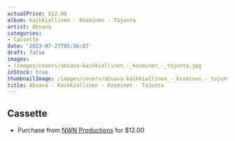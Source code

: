 ```yaml
---
actualPrice: $12.00
album: Kaikkiallinen - Kosminen - Tajunta
artist: Absava
categories:
- Cassette
date: '2023-07-27T05:56:07'
draft: false
images:
- /images/covers/absava-kaikkiallinen_-_kosminen_-_tajunta.jpg
inStock: true
thumbnailImage: /images/covers/absava-kaikkiallinen_-_kosminen_-_tajunta-thumb.jpg
title: Absava - Kaikkiallinen - Kosminen - Tajunta
---
```


## Cassette
* Purchase from [NWN Productions](http://shop.nwnprod.com/index.php?route=product/product&path=73&product_id=17848&sort=pd.name&order=ASC) for $12.00
